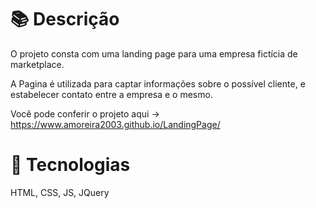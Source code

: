 # 📚 Descrição 

O projeto consta com uma landing page para uma empresa fictícia de marketplace.

A Pagina é utilizada para captar informações sobre o possível cliente, e estabelecer contato entre a empresa e o mesmo.

Você pode conferir o projeto aqui -> https://www.amoreira2003.github.io/LandingPage/
# 🧰 Tecnologias

HTML, CSS, JS, JQuery
